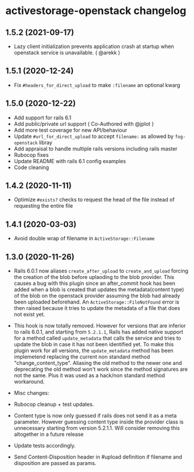 # activestorage-openstack changelog

## 1.5.2 (2021-09-17)
- Lazy client initialization prevents application crash at startup when
  openstack service is unavailable. ( @arekk )

## 1.5.1 (2020-12-24)
- Fix `#headers_for_direct_upload` to make `:filename` an optional kwarg

## 1.5.0 (2020-12-22)
- Add support for rails 6.1
 - Add public/private url support ( Co-Authored with @jplot )
 - Add more test coverage for new API/behaviour
- Update `#url_for_direct_upload` to accept `filename:` as allowed by
  `fog-openstack` libray
- Add appraisal to handle multiple rails versions including rails master
- Rubocop fixes
- Update README with rails 6.1 config examples
- Code cleaning

## 1.4.2 (2020-11-11)
- Optimize `#exists?` checks to request the head of the file instead of
  requesting the entire file

## 1.4.1 (2020-03-03)
- Avoid double wrap of filename in `ActiveStorage::Filename`

## 1.3.0 (2020-11-26)
- Rails 6.0.1 now aliases `create_after_upload` to `create_and_upload`
forcing the creation of the blob before uplaoding to the blob provider.
This causes a bug with this plugin since an after_commit hook has been added
when a blob is created that updates the metadata(content type) of the
blob on the openstack provider assuming the blob had already
been uploaded beforehand.
An `ActiveStorage::FileNotFound` error is then raised because it tries
to update the metadata of a file that does not exist yet.

- This hook is now totally removed. However for versions that are inferior
to rails 6.0.1, and starting from `5.2.1.1`, Rails has added native
support for a method called `update_metadata` that calls the service and
tries to update the blob in case it has not been identified yet.
To make this plugin work for all versions, the `update_metadata` method
has been implemetend replacing the current non standard method
"change_content_type".
Aliasing the old method to the newer one and deprecating the old method
won't work since the method signatures are not the same. Plus it was
used as a hack/non standard method workaround.

- Misc changes:
 - Rubocop cleanup + test updates.
 - Content type is now only guessed if rails does not send it as a meta
parameter. However guessing content type inside the provider class is
unnecessary starting from version 5.2.1.1.
Will consider removing this altogether in a future release
 - Update tests accordingly.
 - Send Content-Disposition header in #upload definition if filename and
disposition are passed as params.

